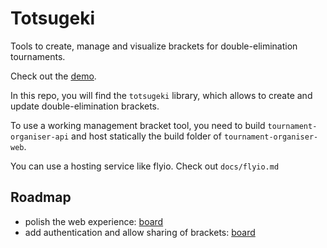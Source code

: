 # Totsugeki

Tools to create, manage and visualize brackets for double-elimination
tournaments.

Check out the [demo](https://totsugeki.fly.dev/).

In this repo, you will find the `totsugeki` library, which allows to create and
update double-elimination brackets. 

To use a working management bracket tool, you need to build 
`tournament-organiser-api` and host statically the build folder of 
`tournament-organiser-web`.

You can use a hosting service like flyio. Check out `docs/flyio.md`

## Roadmap

* polish the web experience: [board](https://github.com/nextuponstream/totsugeki/projects/5)
* add authentication and allow sharing of brackets: [board](https://github.com/nextuponstream/totsugeki/projects/6)
